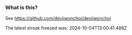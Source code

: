 
### What is this?

See https://github.com/devjiwonchoi/devjiwonchoi

The latest streak freezed was: 2024-10-04T13:00:41.488Z
